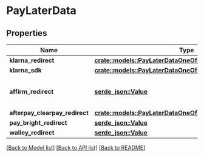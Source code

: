 # PayLaterData

## Properties

Name | Type | Description | Notes
------------ | ------------- | ------------- | -------------
**klarna_redirect** | [**crate::models::PayLaterDataOneOfKlarnaRedirect**](PayLaterData_oneOf_klarna_redirect.md) |  | 
**klarna_sdk** | [**crate::models::PayLaterDataOneOf1KlarnaSdk**](PayLaterData_oneOf_1_klarna_sdk.md) |  | 
**affirm_redirect** | [**serde_json::Value**](.md) | For Affirm redirect as PayLater Option | 
**afterpay_clearpay_redirect** | [**crate::models::PayLaterDataOneOf3AfterpayClearpayRedirect**](PayLaterData_oneOf_3_afterpay_clearpay_redirect.md) |  | 
**pay_bright_redirect** | [**serde_json::Value**](.md) |  | 
**walley_redirect** | [**serde_json::Value**](.md) |  | 

[[Back to Model list]](../README.md#documentation-for-models) [[Back to API list]](../README.md#documentation-for-api-endpoints) [[Back to README]](../README.md)


